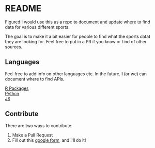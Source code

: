# README 

Figured I would use this as a repo to document and update where to find data for various different sports.

The goal is to make it a bit easier for people to find what the sports datat they are looking for. Feel free to put in a PR if you know or find of other sources. 

## Languages 

Feel free to add info on other languages etc. In the future, I (or we) can document where to find APIs. 

[R Packages](R/Data.md)  
[Python](Python/Data.md)   
[JS](JS/Data.md)  

## Contribute

There are two ways to contribute:

1) Make a Pull Request
2) Fill out this [google form](https://docs.google.com/forms/d/e/1FAIpQLSdaTujrZUEk21sVSuJTyZjAuWSDlg-fj-R12-oyX75VmeFzTg/viewform?usp=sf_link), and i'll do it!